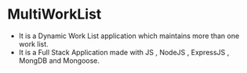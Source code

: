 # MultiWorkList
- It is a Dynamic Work List application which maintains more than one work list.
- It is a Full Stack Application made with JS , NodeJS , ExpressJS , MongDB and Mongoose.
